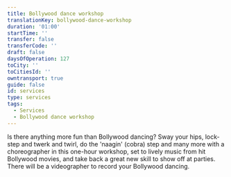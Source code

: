 ```yaml
---
title: Bollywood dance workshop
translationKey: bollywood-dance-workshop
duration: '01:00'
startTime: ''
transfer: false
transferCode: ''
draft: false
daysOfOperation: 127
toCity: ''
toCitiesId: ''
owntransport: true
guide: false
id: services
type: services
tags:
  - Services
  - Bollywood dance workshop
---
```

Is there anything more fun than Bollywood dancing? Sway your hips, lock-step and twerk and twirl, do the 'naagin' (cobra) step and many more with a choreographer in this one-hour workshop, set to lively music from hit Bollywood movies, and take back a great new skill to show off at parties. There will be a videographer to record your Bollywood dancing.